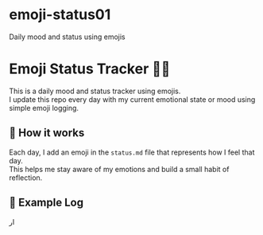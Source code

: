 # emoji-status01
Daily mood and status using emojis
# Emoji Status Tracker 📝😊
This is a daily mood and status tracker using emojis.  
I update this repo every day with my current emotional state or mood using simple emoji logging.
## 🔧 How it works
Each day, I add an emoji in the `status.md` file that represents how I feel that day.  
This helps me stay aware of my emotions and build a small habit of reflection.

## 📅 Example Log

ار
